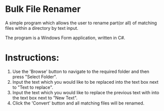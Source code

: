 # Bulk File Renamer

A simple program which allows the user to rename part(or all) of matching files within a directory by text input. 

The program is a Windows Form application, written in C#.

# Instructions:
1. Use the 'Browse' button to navigate to the required folder and then press "Select Folder".
2. Input the text which you would like to be replaced into the text box next to "Text to replace".
3. Input the text which you would like to replace the previous text with into the text box next to "New Text".
4. Click the 'Convert' button and all matching files will be renamed.
